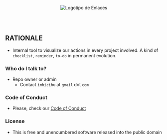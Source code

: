 <p align="center">
  <img src="images/logo.png?raw=true" alt="Logotipo de Enlaces"/>
</p>
<br>
</br>

## RATIONALE

* Internal tool to visualize our actions in every project involved. A kind of `checklist`, `reminder`, `to-do` in permanent evolution. 
     
### Who do I talk to? ###

* Repo owner or admin
    - Contact `imhicihu` at `gmail` dot `com`

### Code of Conduct

* Please, check our [Code of Conduct](code_of_conduct.md)

### License ###

* This is free and unencumbered software released into the public domain

